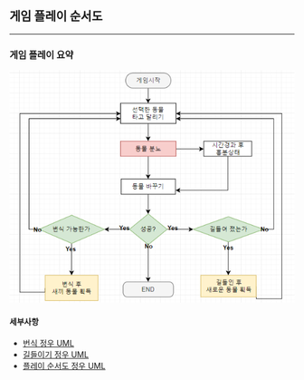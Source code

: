 ## 게임 플레이 순서도
---

### 게임 플레이 요약
![순서도](./순서도.PNG)

#### 세부사항
+ [번식 정우 UML](../../Yeongsoo/UML_번식.md)
+ [길들이기 정우 UML](../../Yeongsoo/UML_길들이기.md)
+ [플레이 순서도 정우 UML](../../Yeongsoo/UML_타고달리기_갈아타기.md)

